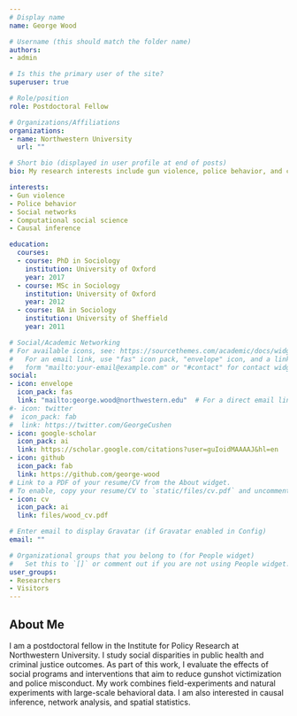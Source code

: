 ```yaml
---
# Display name
name: George Wood

# Username (this should match the folder name)
authors:
- admin

# Is this the primary user of the site?
superuser: true

# Role/position
role: Postdoctoral Fellow

# Organizations/Affiliations
organizations:
- name: Northwestern University
  url: ""

# Short bio (displayed in user profile at end of posts)
bio: My research interests include gun violence, police behavior, and causal inference.

interests:
- Gun violence
- Police behavior
- Social networks
- Computational social science
- Causal inference

education:
  courses:
  - course: PhD in Sociology
    institution: University of Oxford
    year: 2017
  - course: MSc in Sociology
    institution: University of Oxford
    year: 2012
  - course: BA in Sociology
    institution: University of Sheffield
    year: 2011

# Social/Academic Networking
# For available icons, see: https://sourcethemes.com/academic/docs/widgets/#icons
#   For an email link, use "fas" icon pack, "envelope" icon, and a link in the
#   form "mailto:your-email@example.com" or "#contact" for contact widget.
social:
- icon: envelope
  icon_pack: fas
  link: "mailto:george.wood@northwestern.edu"  # For a direct email link, use "mailto:test@example.org".
#- icon: twitter
#  icon_pack: fab
#  link: https://twitter.com/GeorgeCushen
- icon: google-scholar
  icon_pack: ai
  link: https://scholar.google.com/citations?user=guIoidMAAAAJ&hl=en
- icon: github
  icon_pack: fab
  link: https://github.com/george-wood
# Link to a PDF of your resume/CV from the About widget.
# To enable, copy your resume/CV to `static/files/cv.pdf` and uncomment the lines below.  
- icon: cv
  icon_pack: ai
  link: files/wood_cv.pdf

# Enter email to display Gravatar (if Gravatar enabled in Config)
email: ""

# Organizational groups that you belong to (for People widget)
#   Set this to `[]` or comment out if you are not using People widget.  
user_groups:
- Researchers
- Visitors
---
```


## About Me

I am a postdoctoral fellow in the Institute for Policy Research at Northwestern University. I study social disparities in public health and criminal justice outcomes. As part of this work, I evaluate the effects of social programs and interventions that aim to reduce gunshot victimization and police misconduct. My work combines field-experiments and natural experiments with large-scale behavioral data. I am also interested in causal inference, network analysis, and spatial statistics.

